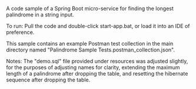 A code sample of a Spring Boot micro-service for finding the longest palindrome in a string input. 

To run:
Pull the code and double-click start-app.bat, or load it into an IDE of preference. 

This sample contains an example Postman test collection in the main directory named "Palindrome Sample Tests.postman_collection.json".

Notes:
The "demo.sql" file provided under resources was adjusted slightly, for the purposes of adjusting names for clarity, extending the maximum length of a palindrome after dropping the table, and resetting the hibernate sequence after dropping the table. 